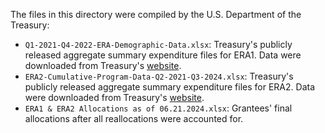 The files in this directory were compiled by the U.S. Department of the Treasury:

- `Q1-2021-Q4-2022-ERA-Demographic-Data.xlsx`: Treasury's publicly released aggregate summary expenditure files for ERA1. Data were downloaded from Treasury's [website](https://home.treasury.gov/system/files/136/Q1-2021-Q4-2022-ERA-Demographic-Data.xlsx).
- `ERA2-Cumulative-Program-Data-Q2-2021-Q3-2024.xlsx`: Treasury's publicly released aggregate summary expenditure files for ERA2. Data were downloaded from Treasury's [website](https://home.treasury.gov/system/files/136/ERA2-Cumulative-Program-Data-Q2-2021-Q3-2024.xlsx).
- `ERA1 & ERA2 Allocations as of 06.21.2024.xlsx`: Grantees' final allocations after all reallocations were accounted for.






